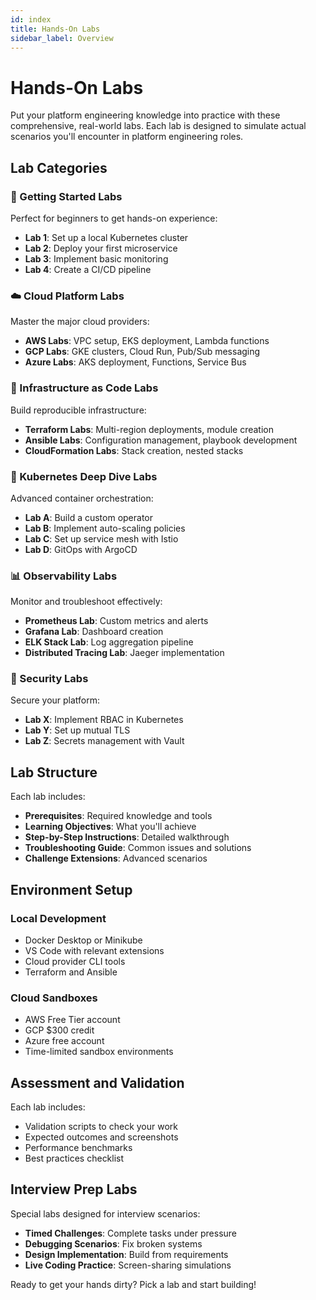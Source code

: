 ```yaml
---
id: index
title: Hands-On Labs
sidebar_label: Overview
---
```


# Hands-On Labs

<GitHubButtons />
Put your platform engineering knowledge into practice with these comprehensive, real-world labs. Each lab is designed to simulate actual scenarios you'll encounter in platform engineering roles.

## Lab Categories

### 🚀 Getting Started Labs
Perfect for beginners to get hands-on experience:
- **Lab 1**: Set up a local Kubernetes cluster
- **Lab 2**: Deploy your first microservice
- **Lab 3**: Implement basic monitoring
- **Lab 4**: Create a CI/CD pipeline

### ☁️ Cloud Platform Labs
Master the major cloud providers:
- **AWS Labs**: VPC setup, EKS deployment, Lambda functions
- **GCP Labs**: GKE clusters, Cloud Run, Pub/Sub messaging
- **Azure Labs**: AKS deployment, Functions, Service Bus

### 🔧 Infrastructure as Code Labs
Build reproducible infrastructure:
- **Terraform Labs**: Multi-region deployments, module creation
- **Ansible Labs**: Configuration management, playbook development
- **CloudFormation Labs**: Stack creation, nested stacks

### 🎯 Kubernetes Deep Dive Labs
Advanced container orchestration:
- **Lab A**: Build a custom operator
- **Lab B**: Implement auto-scaling policies
- **Lab C**: Set up service mesh with Istio
- **Lab D**: GitOps with ArgoCD

### 📊 Observability Labs
Monitor and troubleshoot effectively:
- **Prometheus Lab**: Custom metrics and alerts
- **Grafana Lab**: Dashboard creation
- **ELK Stack Lab**: Log aggregation pipeline
- **Distributed Tracing Lab**: Jaeger implementation

### 🔐 Security Labs
Secure your platform:
- **Lab X**: Implement RBAC in Kubernetes
- **Lab Y**: Set up mutual TLS
- **Lab Z**: Secrets management with Vault

## Lab Structure

Each lab includes:
- **Prerequisites**: Required knowledge and tools
- **Learning Objectives**: What you'll achieve
- **Step-by-Step Instructions**: Detailed walkthrough
- **Troubleshooting Guide**: Common issues and solutions
- **Challenge Extensions**: Advanced scenarios

## Environment Setup

### Local Development
- Docker Desktop or Minikube
- VS Code with relevant extensions
- Cloud provider CLI tools
- Terraform and Ansible

### Cloud Sandboxes
- AWS Free Tier account
- GCP $300 credit
- Azure free account
- Time-limited sandbox environments

## Assessment and Validation

Each lab includes:
- Validation scripts to check your work
- Expected outcomes and screenshots
- Performance benchmarks
- Best practices checklist

## Interview Prep Labs

Special labs designed for interview scenarios:
- **Timed Challenges**: Complete tasks under pressure
- **Debugging Scenarios**: Fix broken systems
- **Design Implementation**: Build from requirements
- **Live Coding Practice**: Screen-sharing simulations

Ready to get your hands dirty? Pick a lab and start building!